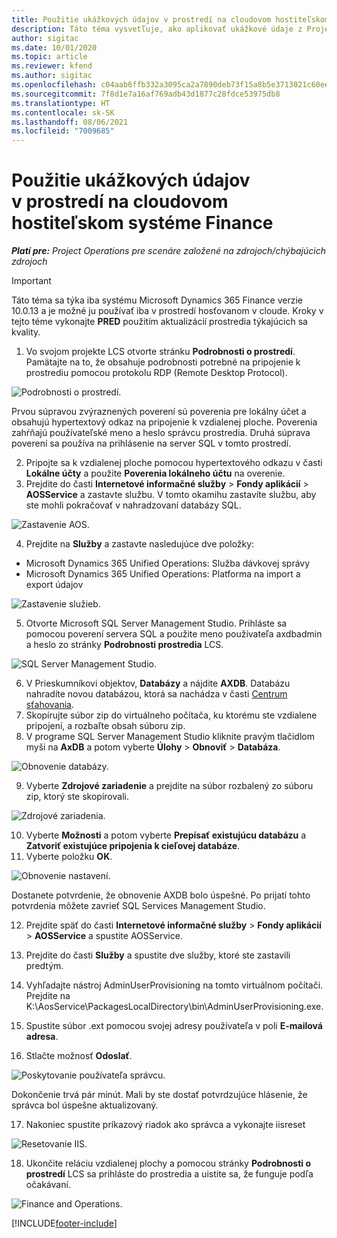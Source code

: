 ```yaml
---
title: Použitie ukážkových údajov v prostredí na cloudovom hostiteľskom systéme Finance
description: Táto téma vysvetľuje, ako aplikovať ukážkové údaje z Project Operations do prostredia na cloudovom hostiteľskom systéme Dynamics 365 Finance.
author: sigitac
ms.date: 10/01/2020
ms.topic: article
ms.reviewer: kfend
ms.author: sigitac
ms.openlocfilehash: c04aab6ffb332a3095ca2a7890deb73f15a8b5e3713021c60eec02eb13dbd0cb
ms.sourcegitcommit: 7f8d1e7a16af769adb43d1877c28fdce53975db8
ms.translationtype: HT
ms.contentlocale: sk-SK
ms.lasthandoff: 08/06/2021
ms.locfileid: "7009685"
---
```

# <a name="apply-demo-data-to-a-finance-cloud-hosted-environment"></a>Použitie ukážkových údajov v prostredí na cloudovom hostiteľskom systéme Finance

_**Platí pre:** Project Operations pre scenáre založené na zdrojoch/chýbajúcich zdrojoch_

> [!IMPORTANT]
> Táto téma sa týka iba systému Microsoft Dynamics 365 Finance verzie 10.0.13 a je možné ju používať iba v prostredí hosťovanom v cloude. Kroky v tejto téme vykonajte **PRED** použitím aktualizácií prostredia týkajúcich sa kvality.

1. Vo svojom projekte LCS otvorte stránku **Podrobnosti o prostredí**. Pamätajte na to, že obsahuje podrobnosti potrebné na pripojenie k prostrediu pomocou protokolu RDP (Remote Desktop Protocol).

![Podrobnosti o prostredí.](./media/1EnvironmentDetails.png)

Prvou súpravou zvýraznených poverení sú poverenia pre lokálny účet a obsahujú hypertextový odkaz na pripojenie k vzdialenej ploche. Poverenia zahŕňajú používateľské meno a heslo správcu prostredia. Druhá súprava poverení sa používa na prihlásenie na server SQL v tomto prostredí.

2. Pripojte sa k vzdialenej ploche pomocou hypertextového odkazu v časti **Lokálne účty** a použite **Poverenia lokálneho účtu** na overenie.
3. Prejdite do časti **Internetové informačné služby** > **Fondy aplikácií** > **AOSService** a zastavte službu. V tomto okamihu zastavíte službu, aby ste mohli pokračovať v nahradzovaní databázy SQL.

![Zastavenie AOS.](./media/2StopAOS.png)

4. Prejdite na **Služby** a zastavte nasledujúce dve položky:

- Microsoft Dynamics 365 Unified Operations: Služba dávkovej správy
- Microsoft Dynamics 365 Unified Operations: Platforma na import a export údajov

![Zastavenie služieb.](./media/3StopServices.png)

5. Otvorte Microsoft SQL Server Management Studio. Prihláste sa pomocou poverení servera SQL a použite meno používateľa axdbadmin a heslo zo stránky **Podrobnosti prostredia** LCS.

![SQL Server Management Studio.](./media/4SSMS.png)

6. V Prieskumníkovi objektov, **Databázy** a nájdite **AXDB**. Databázu nahradíte novou databázou, ktorá sa nachádza v časti [Centrum sťahovania](https://download.microsoft.com/download/1/a/3/1a314bd2-b082-4a87-abdc-1ba26c92b63d/ProjOpsDemoDataFOGARelease.zip). 
7. Skopírujte súbor zip do virtuálneho počítača, ku ktorému ste vzdialene pripojení, a rozbaľte obsah súboru zip.
8. V programe SQL Server Management Studio kliknite pravým tlačidlom myši na **AxDB** a potom vyberte **Úlohy** > **Obnoviť** > **Databáza**.

![Obnovenie databázy.](./media/5RestoreDatabase.png)

9. Vyberte **Zdrojové zariadenie** a prejdite na súbor rozbalený zo súboru zip, ktorý ste skopírovali.

![Zdrojové zariadenia.](./media/6SourceDevice.png)

10. Vyberte **Možnosti** a potom vyberte **Prepísať existujúcu databázu** a **Zatvoriť existujúce pripojenia k cieľovej databáze**. 
11. Vyberte položku **OK**.

![Obnovenie nastavení.](./media/7RestoreSetting.png)

Dostanete potvrdenie, že obnovenie AXDB bolo úspešné. Po prijatí tohto potvrdenia môžete zavrieť SQL Services Management Studio.

12. Prejdite späť do časti **Internetové informačné služby** > **Fondy aplikácií** > **AOSService** a spustite AOSService.
13. Prejdite do časti **Služby** a spustite dve služby, ktoré ste zastavili predtým.

14. Vyhľadajte nástroj AdminUserProvisioning na tomto virtuálnom počítači. Prejdite na K:\AosService\PackagesLocalDirectory\bin\AdminUserProvisioning.exe.
15. Spustite súbor .ext pomocou svojej adresy používateľa v poli **E-mailová adresa**. 
16. Stlačte možnosť **Odoslať**.

![Poskytovanie používateľa správcu.](./media/8AdminUserProvisioning.png)

Dokončenie trvá pár minút. Mali by ste dostať potvrdzujúce hlásenie, že správca bol úspešne aktualizovaný.

17. Nakoniec spustite príkazový riadok ako správca a vykonajte iisreset

![Resetovanie IIS.](./media/9IISReset.png)

18. Ukončite reláciu vzdialenej plochy a pomocou stránky **Podrobnosti o prostredí** LCS sa prihláste do prostredia a uistite sa, že funguje podľa očakávaní.

![Finance and Operations.](./media/10FinanceAndOperations.png)


[!INCLUDE[footer-include](../includes/footer-banner.md)]